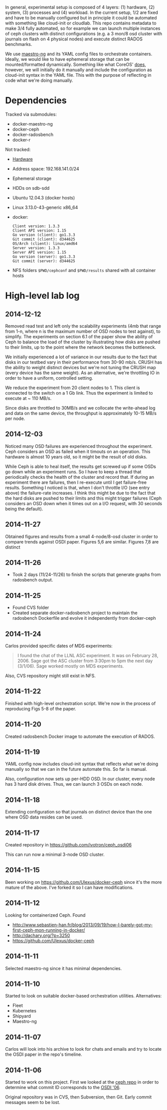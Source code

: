 

In general, experimental setup is composed of 4 layers: (1) hardware, 
(2) system, (3) processes and (4) workload. In the current setup, 1/2 
are fixed and have to be manually configured but in principle it could 
be automated with something like cloud-init or cloudlab. This repo 
contains metadata to make 3/4 fully automated, so for example we can 
launch multiple instances of ceph clusters with distinct 
configurations (e.g. a 3 mon/8 osd cluster with journals on flash on 4 
physical nodes) and execute distinct RADOS benchmarks.

We use [maestro-ng] and its YAML config files to orchestrate 
containers. Ideally, we would like to have ephemeral storage that can 
be mounted/formatted dynamically. Something like what CoreOS' [does], 
however, we will initially do it manually and include the 
configuration as cloud-init syntax in the YAML file. This with the 
purpose of reflecting in code what we're doing manually.

# Dependencies

Tracked via submodules:

  * docker-maestro-ng
  * docker-ceph
  * docker-radosbench
  * docker-r

Not tracked:

  * [Hardware][hw]
  * Address space: 192.168.141.0/24
  * Ephemeral storage
  * HDDs on sdb-sdd
  * Ubuntu 12.04.3 (docker hosts)
  * Linux 3.13.0-43-generic x86_64
  * docker:

        Client version: 1.3.3
        Client API version: 1.15
        Go version (client): go1.3.3
        Git commit (client): d344625
        OS/Arch (client): linux/amd64
        Server version: 1.3.3
        Server API version: 1.15
        Go version (server): go1.3.3
        Git commit (server): d344625

  * NFS folders `$PWD/cephconf` and `$PWD/results` shared with all 
    container hosts

# High-level lab log

## 2014-12-12

Removed read test and left only the scalability experiments (4mb that 
range from 1-n, where n is the maximum number of OSD nodes to test 
against), to simplify. The experiments on section 6.1 of the paper 
show the ability of Ceph to balance the load of the cluster by 
illustrating how disks are pushed to their limits, up to the point 
where the network becomes the bottleneck.

We initially experienced a lot of variance in our results due to the 
fact that disks in our testbed vary in their performance from 30-90 
mb/s. CRUSH has the ability to weight distinct devices but we're not 
tuning the CRUSH map (every device has the same weight). As an 
alternative, we're throttling IO in order to have a uniform, 
controlled setting.

We reduce the experiment from 20 client nodes to 1. This client is 
connected to the switch on a 1 Gb link. Thus the experiment is limited 
to execute at ~ 110 MB/s.

Since disks are throttled to 30MB/s and we collocate the write-ahead 
log and data on the same device, the throughput is approximately 10-15 
MB/s per node.

## 2014-12-03

Noticed many OSD failures are experienced throughout the experiment. 
Ceph considers an OSD as failed when it timouts on an operation. This 
hardware is almost 10 years old, so it might be the result of old 
disks.

While Ceph is able to heal itself, the results get screwed up if some 
OSDs go down while an experiment runs. So I have to keep a thread that 
periodically checks the health of the cluster and record that. If 
during an experiment there are failures, then I re-execute until I get 
failure-free results. Something I noticed is that, when I don't 
throttle I/O (see entry above) the failure-rate increases. I think 
this might be due to the fact that the hard disks are pushed to their 
limits and this might trigger failures (Ceph considers an OSD down 
when it times out on a I/O request, with 30 seconds being the 
default).

## 2014-11-27

Obtained figures and results from a small 4-node/8-osd cluster in 
order to compare trends against OSDI paper. Figures 5,6 are similar. 
Figures 7,8 are distinct

## 2014-11-26

  * Took 2 days (11/24-11/26) to finish the scripts that generate 
    graphs from radosbench output.

## 2014-11-25

  * Found CVS folder
  * Created separate docker-radosbench project to maintain the 
    radosbench Dockerfile and evolve it independently from docker-ceph

## 2014-11-24

Carlos provided specific dates of MDS experiments:

> I found the chat of the LLNL ASC experiment. It was on February 
28, 2006. Sage got the ASC cluster from 3:30pm to 5pm the next day 
(3/1/06). Sage worked mostly on MDS experiments.

Also, CVS repository might still exist in NFS.

## 2014-11-22

Finished with high-level orchestration script. We're now in the 
process of reproducing Figs 5-8 of the paper.

## 2014-11-20

Created radosbench Docker image to automate the execution of RADOS. 

## 2014-11-19

YAML config now includes cloud-init syntax that reflects what we're 
doing manually so that we can in the future automate this. So far is 
manual.

Also, configuration now sets up per-HDD OSD. In our cluster, every 
node has 3 hard disk drives. Thus, we can launch 3 OSDs on each node.

## 2014-11-18

Extending configuration so that journals on distinct device than the 
one where OSD data resides can be used.

## 2014-11-17

Created repository in <https://github.com/ivotron/ceph_osdi06>

This can run now a minimal 3-node OSD cluster.

## 2014-11-15

Been working on <https://github.com/Ulexus/docker-ceph> since it's the 
more mature of the above. I've forked it so I can have modifications.

## 2014-11-12

Looking for containerized Ceph. Found

  * <http://www.sebastien-han.fr/blog/2013/09/19/how-I-barely-got-my-first-ceph-mon-running-in-docker/>
  * <http://dachary.org/?p=3250>
  * <https://github.com/Ulexus/docker-ceph>

## 2014-11-11

Selected maestro-ng since it has minimal dependencies.

## 2014-11-10

Started to look on suitable docker-based orchestration utilities. 
Alternatives:

  * Fleet
  * Kubernetes
  * Shipyard
  * Maestro-ng

## 2014-11-07

Carlos will look into his archive to look for chats and emails and try 
to locate the OSDI paper in the repo's timeline.

## 2014-11-06

Started to work on this project. First we looked at the [ceph 
repo][repo] in order to determine what commit ID corresponds to the 
[OSDI '06][paper].

Original repository was in CVS, then Subversion, then Git. Early 
commit messages seem to be lost.

<!--
# References
-->

[does]: https://coreos.com/docs/cluster-management/setup/mounting-storage/
[maestro-ng]: https://github.com/signalfuse/maestro-ng
[emustorage]: https://wiki.emulab.net/wiki/EmulabStorage
[cloud-init]: https://github.com/number5/cloud-init/blob/master/doc/examples/cloud-config-disk-setup.txt
[rackspace]: https://developer.rackspace.com/blog/using-cloud-init-with-rackspace-cloud/
[repo]: https://github.com/ceph/ceph
[paper]: https://www.usenix.org/legacy/event/osdi06/tech/weil.html
[hw]: https://issdm-cluster.soe.ucsc.edu/doku.php?id=hardware
[bug]: http://tracker.ceph.com/issues/7401
